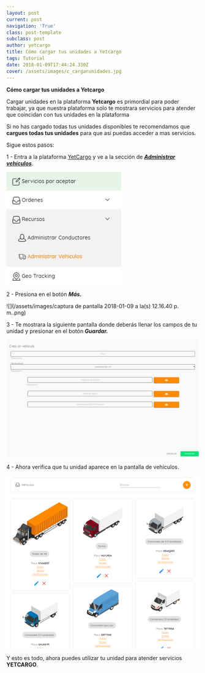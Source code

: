 ```yaml
---
layout: post
current: post
navigation: 'True'
class: post-template
subclass: post
author: yetcargo
title: Cómo cargar tus unidades a Yetcargo
tags: Tutorial
date: 2018-01-09T17:44:24.330Z
cover: /assets/images/c_cargarunidades.jpg
---
```

**Cómo cargar tus unidades a Yetcargo**

Cargar unidades en la plataforma **Yetcargo** es primordial para poder trabajar, ya que nuestra plataforma solo te mostrara servicios para atender que coincidan con tus unidades en la plataforma

Si no has cargado todas tus unidades disponibles te recomendamos que **cargues todas tus unidades** para que así puedas acceder a mas servicios.

Sigue estos pasos:

1 - Entra a la plataforma [YetCargo](https://yetcargo.com/login) y ve a la sección de [_**Administrar vehículos**_](https://yetcargo.com/dashboard/vehiculos).

![null](/assets/images/1_v.png)

2 - Presiona en el botón **_Más._**

![](/assets/images/captura de pantalla 2018-01-09 a la(s) 12.16.40 p. m..png)

3 - Te mostrara la siguiente pantalla donde deberás llenar los campos de tu unidad y presionar en el botón _**Guardar.**_

![null](/assets/images/2_v.png)

4 - Ahora verifica que tu unidad aparece en la pantalla de vehículos.

![null](/assets/images/3_v.png)

Y esto es todo, ahora puedes utilizar tu unidad para atender servicios **YETCARGO**.
